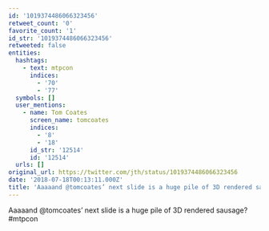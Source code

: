 ```yaml
---
id: '1019374486066323456'
retweet_count: '0'
favorite_count: '1'
id_str: '1019374486066323456'
retweeted: false
entities:
  hashtags:
    - text: mtpcon
      indices:
        - '70'
        - '77'
  symbols: []
  user_mentions:
    - name: Tom Coates
      screen_name: tomcoates
      indices:
        - '8'
        - '18'
      id_str: '12514'
      id: '12514'
  urls: []
original_url: https://twitter.com/jth/status/1019374486066323456
date: '2018-07-18T00:13:11.000Z'
title: 'Aaaaand @tomcoates’ next slide is a huge pile of 3D rendered sausage? #mtpcon'
---
```


Aaaaand @tomcoates’ next slide is a huge pile of 3D rendered sausage? #mtpcon